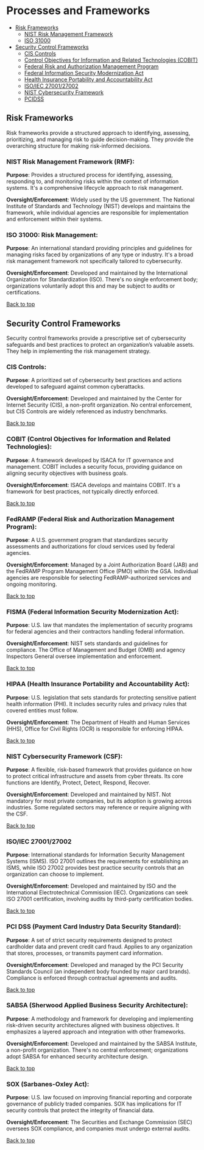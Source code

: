 # Processes and Frameworks

- [Risk Frameworks](#risk-frameworks)
    - [NIST Risk Management Framework](#nist-risk-management-framework-rmf)
    - [ISO 31000](#iso-31000-risk-management)
- [Security Control Frameworks](#security-control-frameworks)
    - [CIS Controls](#cis-controls)
    - [Control Objectives for Information and Related Technologies (COBIT)](#cobit-control-objectives-for-information-and-related-technologies)
    - [Federal Risk and Authorization Management Program](#fedramp-federal-risk-and-authorization-management-program)
    - [Federal Information Security Modernization Act](#fisma-federal-information-security-modernization-act)
    - [Health Insurance Portability and Accountability Act](#hipaa-health-insurance-portability-and-accountability-act)
    - [ISO/IEC 27001/27002](#isoiec-2700127002)
    - [NIST Cybersecurity Framework](#nist-cybersecurity-framework-csf)
    - [PCIDSS](#pci-dss-payment-card-industry-data-security-standard)
 

## Risk Frameworks
Risk frameworks provide a structured approach to identifying, assessing, prioritizing, and managing risk to guide decision-making. They provide the overarching structure for making risk-informed decisions. 

### NIST Risk Management Framework (RMF):

**Purpose**: Provides a structured process for identifying, assessing, responding to, and monitoring risks within the context of information systems. It's a comprehensive lifecycle approach to risk management.

**Oversight/Enforcement**: Widely used by the US government. The National Institute of Standards and Technology (NIST) develops and maintains the framework, while individual agencies are responsible for implementation and enforcement within their systems.

### ISO 31000: Risk Management:

**Purpose**: An international standard providing principles and guidelines for managing risks faced by organizations of any type or industry. It's a broad risk management framework not specifically tailored to cybersecurity.

**Oversight/Enforcement**: Developed and maintained by the International Organization for Standardization (ISO). There's no single enforcement body; organizations voluntarily adopt this and may be subject to audits or certifications.

[Back to top](#processes-and-frameworks)


## Security Control Frameworks

Security control frameworks provide a prescriptive set of cybersecurity safeguards and best practices to protect an organization’s valuable assets. They help in implementing the risk management strategy. 

### CIS Controls:

**Purpose**: A prioritized set of cybersecurity best practices and actions developed to safeguard against common cyberattacks.

**Oversight/Enforcement**: Developed and maintained by the Center for Internet Security (CIS), a non-profit organization. No central enforcement, but CIS Controls are widely referenced as industry benchmarks.

[Back to top](#processes-and-frameworks)

### COBIT (Control Objectives for Information and Related Technologies):

**Purpose**: A framework developed by ISACA for IT governance and management. COBIT includes a security focus, providing guidance on aligning security objectives with business goals.

**Oversight/Enforcement**: ISACA develops and maintains COBIT. It's a framework for best practices, not typically directly enforced.

[Back to top](#processes-and-frameworks)

### FedRAMP (Federal Risk and Authorization Management Program):

**Purpose**: A U.S. government program that standardizes security assessments and authorizations for cloud services used by federal agencies.

**Oversight/Enforcement**: Managed by a Joint Authorization Board (JAB) and the FedRAMP Program Management Office (PMO) within the GSA. Individual agencies are responsible for selecting FedRAMP-authorized services and ongoing monitoring.

[Back to top](#processes-and-frameworks)

### FISMA (Federal Information Security Modernization Act):

**Purpose**: U.S. law that mandates the implementation of security programs for federal agencies and their contractors handling federal information.

**Oversight/Enforcement**: NIST sets standards and guidelines for compliance. The Office of Management and Budget (OMB) and agency Inspectors General oversee implementation and enforcement.

[Back to top](#processes-and-frameworks)

### HIPAA (Health Insurance Portability and Accountability Act):

**Purpose**: U.S. legislation that sets standards for protecting sensitive patient health information (PHI). It includes security rules and privacy rules that covered entities must follow.

**Oversight/Enforcement**: The Department of Health and Human Services (HHS), Office for Civil Rights (OCR) is responsible for enforcing HIPAA.

[Back to top](#processes-and-frameworks)

### NIST Cybersecurity Framework (CSF):

**Purpose**: A flexible, risk-based framework that provides guidance on how to protect critical infrastructure and assets from cyber threats. Its core functions are Identify, Protect, Detect, Respond, Recover.

**Oversight/Enforcement**: Developed and maintained by NIST. Not mandatory for most private companies, but its adoption is growing across industries. Some regulated sectors may reference or require aligning with the CSF.

[Back to top](#processes-and-frameworks)

### ISO/IEC 27001/27002

**Purpose**: International standards for Information Security Management Systems (ISMS). ISO 27001 outlines the requirements for establishing an ISMS, while ISO 27002 provides best practice security controls that an organization can choose to implement.

**Oversight/Enforcement**: Developed and maintained by ISO and the International Electrotechnical Commission (IEC). Organizations can seek ISO 27001 certification, involving audits by third-party certification bodies.

[Back to top](#processes-and-frameworks)

### PCI DSS (Payment Card Industry Data Security Standard):

**Purpose**: A set of strict security requirements designed to protect cardholder data and prevent credit card fraud. Applies to any organization that stores, processes, or transmits payment card information.

**Oversight/Enforcement**: Developed and managed by the PCI Security Standards Council (an independent body founded by major card brands). Compliance is enforced through contractual agreements and audits.

[Back to top](#processes-and-frameworks)

### SABSA (Sherwood Applied Business Security Architecture):

**Purpose**: A methodology and framework for developing and implementing risk-driven security architectures aligned with business objectives. It emphasizes a layered approach and integration with other frameworks.

**Oversight/Enforcement**: Developed and maintained by the SABSA Institute, a non-profit organization. There's no central enforcement; organizations adopt SABSA for enhanced security architecture design.

[Back to top](#processes-and-frameworks)

### SOX (Sarbanes-Oxley Act):

**Purpose**: U.S. law focused on improving financial reporting and corporate governance of publicly traded companies. SOX has implications for IT security controls that protect the integrity of financial data.

**Oversight/Enforcement**: The Securities and Exchange Commission (SEC) oversees SOX compliance, and companies must undergo external audits.

[Back to top](#processes-and-frameworks)













